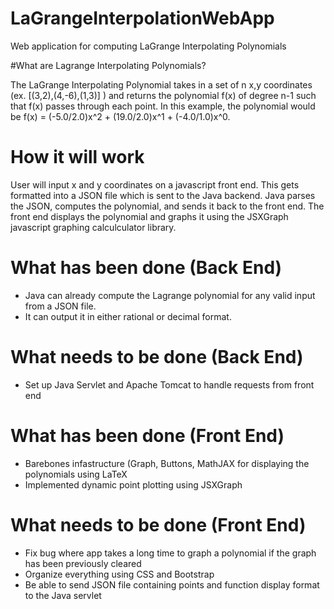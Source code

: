 # LaGrangeInterpolationWebApp
Web application for computing LaGrange Interpolating Polynomials

#What are Lagrange Interpolating Polynomials?

The LaGrange Interpolating Polynomial takes in a set of n x,y coordinates (ex. [(3,2),(4,-6),(1,3)] ) and returns the polynomial f(x) of degree n-1 such that f(x) passes through each point. In this example, the polynomial would be f(x) = (-5.0/2.0)x^2 + (19.0/2.0)x^1 + (-4.0/1.0)x^0.

# How it will work
User will input x and y coordinates on a javascript front end. This gets formatted into a JSON file which is sent to the Java backend. Java parses the JSON, computes the polynomial, and sends it back to the front end. The front end displays the polynomial and graphs it using the JSXGraph javascript graphing calculculator library.

# What has been done (Back End)
- Java can already compute the Lagrange polynomial for any valid input from a JSON file.
- It can output it in either rational or decimal format.

# What needs to be done (Back End)
- Set up Java Servlet and Apache Tomcat to handle requests from front end

# What has been done (Front End)
- Barebones infastructure (Graph, Buttons, MathJAX for displaying the polynomials using LaTeX
- Implemented dynamic point plotting using JSXGraph

# What needs to be done (Front End)
- Fix bug where app takes a long time to graph a polynomial if the graph has been previously cleared
- Organize everything using CSS and Bootstrap
- Be able to send JSON file containing points and function display format to the Java servlet
